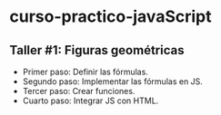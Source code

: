 # curso-practico-javaScript

## Taller #1: Figuras geométricas

- Primer paso: Definir las fórmulas.
- Segundo paso: Implementar las fórmulas en JS.
- Tercer paso: Crear funciones.
- Cuarto paso: Integrar JS con HTML.
